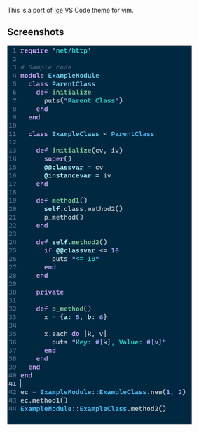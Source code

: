 This is a port of [Ice](https://marketplace.visualstudio.com/items?itemName=a5hk.ice) VS Code theme for vim.

## Screenshots

![ruby](/screenshot/vim.png)
